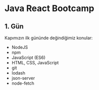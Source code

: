 # Java React Bootcamp

## 1. Gün
Kapımızın ilk gününde değindiğimiz konular: 
- NodeJS
- npm
- JavaScript (ES6)
- HTML, CSS, JavaScript
- git 
- lodash
- json-server
- node-fetch